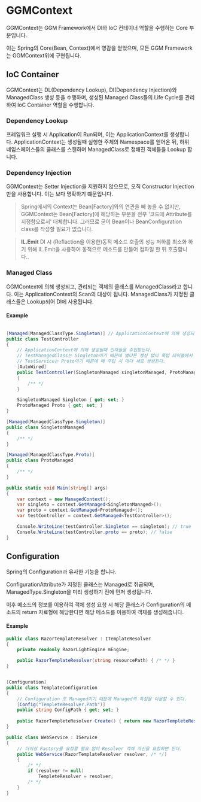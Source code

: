 # GGMContext
GGMContext는 GGM Framework에서 DI와 IoC 컨테이너 역할을 수행하는 Core 부분입니다.

이는 Spring의 Core(Bean, Context)에서 영감을 얻었으며, 모든 GGM Framework는 GGMContext위에 구현됩니다.

## IoC Container
GGMContext는 DL(Dependency Lookup), DI(Dependency Injection)와 ManagedClass 생성 등을 수행하며, 생성된 Managed Class들의 Life Cycle를 관리하여 IoC Container 역할을 수행합니다.

### Dependency Lookup
프레임워크 실행 시 Application이 Run되며, 이는 ApplicationContext를 생성합니다. ApplicationContext는 생성될때 실행한 주체의 Namespace를 얻어온 뒤, 하위 네임스페이스들의 클래스를 스캔하며 ManagedClass로 정해진 객체들을 Lookup 합니다.

### Dependency Injection
GGMContext는 Setter Injection을 지원하지 않으므로, 오직 Constructor Injection만을 사용합니다. 이는 보다 명확하기 떄문입니다.

> Spring에서의 Context는 Bean[Factory]와의 연관을 빼 놓을 수 없지만, GGMContext는 Bean[Factory]에 해당하는 부분을 전부 '코드에 Attribute를 지정함으로서' 대체합니다. 그러므로 굳이 Bean이나 BeanConfiguration class를 작성할 필요가 없습니다.

> **IL.Emit**
DI 시 (Reflaction을 이용한)동적 메소드 호출의 성능 저하를 최소화 하기 위해 IL.Emit을 사용하여 동적으로 메소드를 만들어  컴파일 한 뒤 호출합니다..

### Managed Class
GGMContext에 의해 생성되고, 관리되는 객체의 클래스를 ManagedClass라고 합니다.
이는 ApplicationContext의 Scan의 대상이 됩니다. ManagedClass가 지정된 클래스들은 Lookup되어 DI에 사용됩니다.

#### Example
```cs

[Managed(ManagedClassType.Singleton)] // ApplicationContext에 의해 생성되어 Lookup된다.
public class TestController
{
    // ApplicationContext에 의해 생성될때 인자들을 주입받는다.
    // TestManagedClass는 Singleton이기 때문에 별다른 생성 없이 룩업 테이블에서 가져와 주입된다.
    // TestService는 Proto이기 때문에 매 주입 시 마다 새로 생성된다.
    [AutoWired]
    public TestController(SingletonManaged singletonManaged, ProtoManaged protoManaged)
    {
        /** */
    }

    SingletonManaged Singleton { get; set; }
    ProtoManaged Proto { get; set; }
}

[Managed(ManagedClassType.Singleton)]
public class SingletonManaged
{
    /** */
}

[Managed(ManagedClassType.Proto)]
public class ProtoManaged
{
    /** */
}

public static void Main(string[] args)
{
    var context = new ManagedContext();
    var singleto = context.GetManaged<SingletonManaged>();
    var proto = context.GetManaged<ProtoManaged>();
    var testController = context.GetManaged<TestController>();

    Console.WriteLine(testController.Singleton == singleton); // true
    Console.WriteLine(testController.proto == proto); // false
}

```

## Configuration

Spring의 Configuration과 유사한 기능을 합니다.

ConfigurationAttribute가 지정된 클래스는 Managed로 취급되며, ManagedType.Singleton을 미리 생성하기 전에 먼저 생성됩니다.

이후 메소드의 정보를 이용하여 객체 생성 요청 시 해당 클래스가 Configuration의 메소드의 return 자료형에 해당한다면 해당 메소드를 이용하여 객체를 생성해줍니다.

#### Example

```csharp
public class RazorTemplateResolver : ITemplateResolver
{
    private readonly RazorLightEngine mEngine;

    public RazorTemplateResolver(string resourcePath) { /* */ }
}


[Configuration]
public class TemplateConfiguration
{
    // Configuration 도 Managed이기 때문에 Managed의 특징을 이용할 수 있다.
    [Config("TempleteResolver.Path")]
    public string ConfigPath { get; set; }
    
    public RazorTempleteResolver Create() { return new RazorTempleteResolver(ConfigPath); }
}

public class WebService : IService
{
    // 더이상 Factory를 요청할 필요 없이 Resolver 객체 자신을 요청하면 된다.
    public WebService(RazorTemplateResolver resolver, /* */)
    {
        /* */
        if (resolver != null)
            TempleteResolver = resolver;
        /* */
    }
}
```

